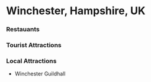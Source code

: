 # Winchester, Hampshire, UK

### Restauants

### Tourist Attractions

### Local Attractions
- Winchester Guildhall